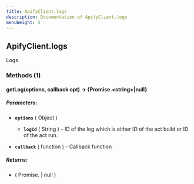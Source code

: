 ```yaml
---
title: ApifyClient.logs
description: Documentation of ApifyClient.logs
menuWeight: 5
---
```


## ApifyClient.logs

Logs

### Methods (1)

#### getLog(options, callback opt) → {Promise.\<string>|null}

##### Parameters:

*   **`options`** ( Object )

    *   **`logId`** ( String ) - ID of the log which is either ID of the act build or ID of the act run.

*   **`callback`** ( function ) <optional> - Callback function

##### Returns:

*   ( Promise.<string> | null )
